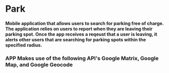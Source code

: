 # Park

#### Mobile application that allows users to search for parking free of charge. The application relies on users to report when they are leaving their parking spot. Once the app receives a reqeust that a user is leaving, it alerts other users that are searching for parking spots within the specified radius.

### APP Makes use of the following API's Google Matrix, Google Map, and Google Geocode
